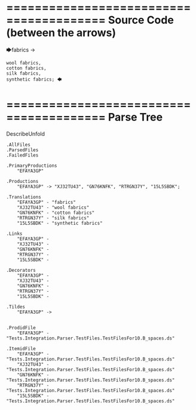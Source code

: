 ========================================
Source Code (between the arrows)
========================================

🡆fabrics -> 

	wool fabrics, 
	cotton fabrics,  
	silk fabrics, 
	synthetic fabrics; 🡄

========================================
Parse Tree
========================================
DescribeUnfold

    .AllFiles
    .ParsedFiles
    .FailedFiles

    .PrimaryProductions
        "EFAYA3GP" 

    .Productions
        "EFAYA3GP" -> "XJ32TU43", "GN76KNFK", "RTRGN37Y", "15L5SBDK";

    .Translations
        "EFAYA3GP" - "fabrics"
        "XJ32TU43" - "wool fabrics"
        "GN76KNFK" - "cotton fabrics"
        "RTRGN37Y" - "silk fabrics"
        "15L5SBDK" - "synthetic fabrics"

    .Links
        "EFAYA3GP" - 
        "XJ32TU43" - 
        "GN76KNFK" - 
        "RTRGN37Y" - 
        "15L5SBDK" - 

    .Decorators
        "EFAYA3GP" - 
        "XJ32TU43" - 
        "GN76KNFK" - 
        "RTRGN37Y" - 
        "15L5SBDK" - 

    .Tildes
        "EFAYA3GP" -> 


    .ProdidFile
        "EFAYA3GP" - "Tests.Integration.Parser.TestFiles.TestFilesFor10.B_spaces.ds"

    .ItemidFile
        "EFAYA3GP" - "Tests.Integration.Parser.TestFiles.TestFilesFor10.B_spaces.ds"
        "XJ32TU43" - "Tests.Integration.Parser.TestFiles.TestFilesFor10.B_spaces.ds"
        "GN76KNFK" - "Tests.Integration.Parser.TestFiles.TestFilesFor10.B_spaces.ds"
        "RTRGN37Y" - "Tests.Integration.Parser.TestFiles.TestFilesFor10.B_spaces.ds"
        "15L5SBDK" - "Tests.Integration.Parser.TestFiles.TestFilesFor10.B_spaces.ds"

